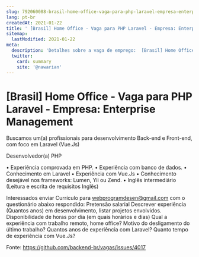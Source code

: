 ```yaml
---
slug: 792060088-brasil-home-office-vaga-para-php-laravel-empresa-enterprise-management
lang: pt-br
createdAt: 2021-01-22
title: ' [Brasil] Home Office - Vaga para PHP Laravel - Empresa: Enterprise Management - Vaga de Emprego'
sitemap:
  lastModified: 2021-01-22
meta:
  description: 'Detalhes sobre a vaga de emprego:  [Brasil] Home Office - Vaga para PHP Laravel - Empresa: Enterprise Management'
  twitter:
    card: summary
    site: '@nawarian'
---
```


#  [Brasil] Home Office - Vaga para PHP Laravel - Empresa: Enterprise Management

Buscamos um(a) profissionais para desenvolvimento Back-end e Front-end, com foco em 
Laravel (Vue.Js) 

Desenvolvedor(a) PHP 

•	Experiência comprovada em PHP. 
•	Experiência com banco de dados. 
•	Conhecimento em Laravel
•       Experiência com Vue.Js
•	Conhecimento desejável nos frameworks: Lumen, Yii ou Zend. 
•	Inglês intermediário (Leitura e escrita de requisitos Inglês)

 
Interessados enviar Currículo para webprogramdesen@gmail.com com o questionário abaixo respondido: 
Pretensão salarial
Descrever experiência (Quantos anos) em desenvolvimento, listar projetos envolvidos.
Disponibilidade de horas por dia (em quais horários e dias)
Qual a experiência com trabalho remoto, home office?
Motivo do desligamento do último trabalho?
Quantos anos de experiência com Laravel?
Quanto tempo de experiência com Vue.Js?


Fonte: https://github.com/backend-br/vagas/issues/4017